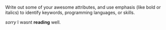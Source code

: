 Write out some of your awesome attributes, and use emphasis (like bold or italics) to identify keywords, programming languages, or skills. 
 

 *sorry* I wasnt **reading** well.